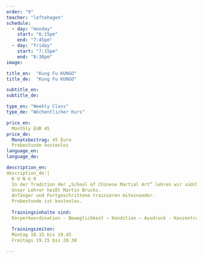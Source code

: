 ```yaml
---
order: "9"
teacher: "leftehagen"
schedule:
  - day: "monday"
    start: "6:15pm"
    end: "7:45pm"
  - day: "friday"
    start: "7:15pm"
    end: "8:30pm"
image:

title_en:  "Kung Fu KUNGO"
title_de:  "Kung Fu KUNGO"

subtitle_en:
subtitle_de:

type_en: "Weekly Class"
type_de: "Wöchentlicher Kurs"

price_en:
  Monthly EUR 45
price_de:
  Monatsbeitrag: 45 Euro 
  Probestunde kostenlos
language_en:
language_de:

description_en:
description_de:|  
  K U N G O
  In der Tradition der „School of Chinese Martial Art“ lehren wir südchinesisches Kung Fu.  
  Unser Lehrer heißt Martin Brucks.  
  Anfänger und Fortgeschrittene trainieren miteinander.  
  Probestunde ist kostenlos.
  
  Trainingsinhalte sind:
  Körperkoordination - Beweglichkeit – Kondition – Ausdruck - Konzentration + Kraft -  Selbstverteidigung - Grundstellungen - Formen + Waffenformen (Stock-Säbel+Schwert).  

  Trainingszeiten:  
  Montag 18.15 bis 19.45    
  Freitags 19.15 bis 20.30  
  
---
```

